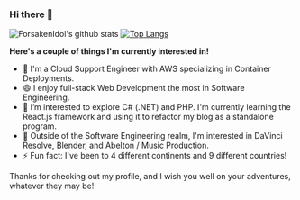 ### Hi there 👋

<!--
**ForsakenIdol/ForsakenIdol** is a ✨ _special_ ✨ repository because its `README.md` (this file) appears on your GitHub profile.

Here are some ideas to get you started:

- 🔭 I’m currently working on ...
- 🌱 I’m currently learning ...
- 👯 I’m looking to collaborate on ...
- 🤔 I’m looking for help with ...
- 💬 Ask me about ...
- 📫 How to reach me: ...
- 😄 Pronouns: ...
- ⚡ Fun fact: ...
-->

![ForsakenIdol's github stats](https://github-readme-stats.vercel.app/api?username=ForsakenIdol&show_icons=true&theme=tokyonight)
[![Top Langs](https://github-readme-stats.vercel.app/api/top-langs/?username=ForsakenIdol&layout=compact)](https://github.com/anuraghazra/github-readme-stats)

**Here's a couple of things I'm currently interested in!**

- 🌱 I'm a Cloud Support Engineer with AWS specializing in Container Deployments.
- 😄 I enjoy full-stack Web Development the most in Software Engineering.
- 🤔 I’m interested to explore C# (.NET) and PHP. I'm currently learning the React.js framework and using it to refactor my blog as a standalone program.
- 🔭 Outside of the Software Engineering realm, I'm interested in DaVinci Resolve, Blender, and Abelton / Music Production.
- ⚡ Fun fact: I've been to 4 different continents and 9 different countries!

Thanks for checking out my profile, and I wish you well on your adventures, whatever they may be!

